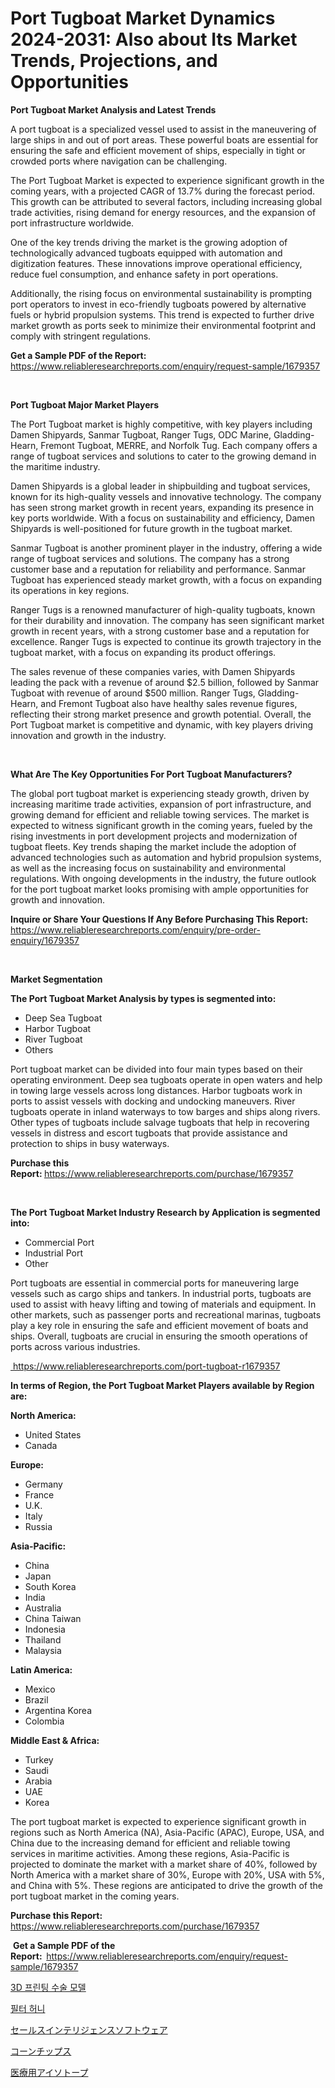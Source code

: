<p><h1>Port Tugboat Market Dynamics 2024-2031: Also about Its Market Trends, Projections, and Opportunities</h1></p><p><strong>Port Tugboat Market Analysis and Latest Trends</strong></p>
<p><p>A port tugboat is a specialized vessel used to assist in the maneuvering of large ships in and out of port areas. These powerful boats are essential for ensuring the safe and efficient movement of ships, especially in tight or crowded ports where navigation can be challenging.</p><p>The Port Tugboat Market is expected to experience significant growth in the coming years, with a projected CAGR of 13.7% during the forecast period. This growth can be attributed to several factors, including increasing global trade activities, rising demand for energy resources, and the expansion of port infrastructure worldwide.</p><p>One of the key trends driving the market is the growing adoption of technologically advanced tugboats equipped with automation and digitization features. These innovations improve operational efficiency, reduce fuel consumption, and enhance safety in port operations.</p><p>Additionally, the rising focus on environmental sustainability is prompting port operators to invest in eco-friendly tugboats powered by alternative fuels or hybrid propulsion systems. This trend is expected to further drive market growth as ports seek to minimize their environmental footprint and comply with stringent regulations.</p></p>
<p><strong>Get a Sample PDF of the Report:&nbsp;</strong> <a href="https://www.reliableresearchreports.com/enquiry/request-sample/1679357">https://www.reliableresearchreports.com/enquiry/request-sample/1679357</a></p>
<p>&nbsp;</p>
<p><strong>Port Tugboat Major Market Players</strong></p>
<p><p>The Port Tugboat market is highly competitive, with key players including Damen Shipyards, Sanmar Tugboat, Ranger Tugs, ODC Marine, Gladding-Hearn, Fremont Tugboat, MERRE, and Norfolk Tug. Each company offers a range of tugboat services and solutions to cater to the growing demand in the maritime industry.</p><p>Damen Shipyards is a global leader in shipbuilding and tugboat services, known for its high-quality vessels and innovative technology. The company has seen strong market growth in recent years, expanding its presence in key ports worldwide. With a focus on sustainability and efficiency, Damen Shipyards is well-positioned for future growth in the tugboat market.</p><p>Sanmar Tugboat is another prominent player in the industry, offering a wide range of tugboat services and solutions. The company has a strong customer base and a reputation for reliability and performance. Sanmar Tugboat has experienced steady market growth, with a focus on expanding its operations in key regions.</p><p>Ranger Tugs is a renowned manufacturer of high-quality tugboats, known for their durability and innovation. The company has seen significant market growth in recent years, with a strong customer base and a reputation for excellence. Ranger Tugs is expected to continue its growth trajectory in the tugboat market, with a focus on expanding its product offerings.</p><p>The sales revenue of these companies varies, with Damen Shipyards leading the pack with a revenue of around $2.5 billion, followed by Sanmar Tugboat with revenue of around $500 million. Ranger Tugs, Gladding-Hearn, and Fremont Tugboat also have healthy sales revenue figures, reflecting their strong market presence and growth potential. Overall, the Port Tugboat market is competitive and dynamic, with key players driving innovation and growth in the industry.</p></p>
<p>&nbsp;</p>
<p><strong>What Are The Key Opportunities For Port Tugboat Manufacturers?</strong></p>
<p><p>The global port tugboat market is experiencing steady growth, driven by increasing maritime trade activities, expansion of port infrastructure, and growing demand for efficient and reliable towing services. The market is expected to witness significant growth in the coming years, fueled by the rising investments in port development projects and modernization of tugboat fleets. Key trends shaping the market include the adoption of advanced technologies such as automation and hybrid propulsion systems, as well as the increasing focus on sustainability and environmental regulations. With ongoing developments in the industry, the future outlook for the port tugboat market looks promising with ample opportunities for growth and innovation.</p></p>
<p><strong>Inquire or Share Your Questions If Any Before Purchasing This Report:</strong> <a href="https://www.reliableresearchreports.com/enquiry/pre-order-enquiry/1679357">https://www.reliableresearchreports.com/enquiry/pre-order-enquiry/1679357</a></p>
<p>&nbsp;</p>
<p><strong>Market Segmentation</strong></p>
<p><strong>The Port Tugboat Market Analysis by types is segmented into:</strong></p>
<p><ul><li>Deep Sea Tugboat</li><li>Harbor Tugboat</li><li>River Tugboat</li><li>Others</li></ul></p>
<p><p>Port tugboat market can be divided into four main types based on their operating environment. Deep sea tugboats operate in open waters and help in towing large vessels across long distances. Harbor tugboats work in ports to assist vessels with docking and undocking maneuvers. River tugboats operate in inland waterways to tow barges and ships along rivers. Other types of tugboats include salvage tugboats that help in recovering vessels in distress and escort tugboats that provide assistance and protection to ships in busy waterways.</p></p>
<p><strong>Purchase this Report:&nbsp;</strong><a href="https://www.reliableresearchreports.com/purchase/1679357">https://www.reliableresearchreports.com/purchase/1679357</a></p>
<p>&nbsp;</p>
<p><strong>The Port Tugboat Market Industry Research by Application is segmented into:</strong></p>
<p><ul><li>Commercial Port</li><li>Industrial Port</li><li>Other</li></ul></p>
<p><p>Port tugboats are essential in commercial ports for maneuvering large vessels such as cargo ships and tankers. In industrial ports, tugboats are used to assist with heavy lifting and towing of materials and equipment. In other markets, such as passenger ports and recreational marinas, tugboats play a key role in ensuring the safe and efficient movement of boats and ships. Overall, tugboats are crucial in ensuring the smooth operations of ports across various industries.</p></p>
<p><a href="https://www.reliableresearchreports.com/port-tugboat-r1679357">&nbsp;https://www.reliableresearchreports.com/port-tugboat-r1679357</a></p>
<p><strong>In terms of Region, the Port Tugboat Market Players available by Region are:</strong></p>
<p>
    <p> <strong> North America: </strong>
        <ul>
            <li>United States</li>
            <li>Canada</li>
        </ul>
        </p> 
    <p> <strong> Europe: </strong>
        <ul>
            <li>Germany</li>
            <li>France</li>
            <li>U.K.</li>
            <li>Italy</li>
            <li>Russia</li>
        </ul>
        </p> 
    <p> <strong> Asia-Pacific: </strong>
        <ul>
            <li>China</li>
            <li>Japan</li>
            <li>South Korea</li>
            <li>India</li>
            <li>Australia</li>
            <li>China Taiwan</li>
            <li>Indonesia</li>
            <li>Thailand</li>
            <li>Malaysia</li>
        </ul>
        </p> 
    <p> <strong> Latin America: </strong>
        <ul>
            <li>Mexico</li>
            <li>Brazil</li>
            <li>Argentina Korea</li>
            <li>Colombia</li>
        </ul>
        </p> 
    <p> <strong> Middle East & Africa: </strong>
        <ul>
            <li>Turkey</li>
            <li>Saudi</li>
            <li>Arabia</li>
            <li>UAE</li>
            <li>Korea</li>
        </ul>
    </p>
    </p>
<p><p>The port tugboat market is expected to experience significant growth in regions such as North America (NA), Asia-Pacific (APAC), Europe, USA, and China due to the increasing demand for efficient and reliable towing services in maritime activities. Among these regions, Asia-Pacific is projected to dominate the market with a market share of 40%, followed by North America with a market share of 30%, Europe with 20%, USA with 5%, and China with 5%. These regions are anticipated to drive the growth of the port tugboat market in the coming years.</p></p>
<p><strong>Purchase this Report: </strong><a href="https://www.reliableresearchreports.com/purchase/1679357">https://www.reliableresearchreports.com/purchase/1679357</a></p>
<p>&nbsp;<strong>Get a Sample PDF of the Report:&nbsp;&nbsp;</strong><a href="https://www.reliableresearchreports.com/enquiry/request-sample/1679357">https://www.reliableresearchreports.com/enquiry/request-sample/1679357</a></p>
<p><strong></strong></p>
<p><p><a href="https://medium.com/@audieyost2004/3d-%ED%94%84%EB%A6%B0%ED%8A%B8%EB%90%9C-%EC%88%98%EC%88%A0-%EB%AA%A8%EB%8D%B8-%EC%8B%9C%EC%9E%A5-%EC%84%B1%EA%B3%B5%EC%A0%81%EC%9D%B8-%EB%B9%84%EC%A6%88%EB%8B%88%EC%8A%A4-%EC%A0%84%EB%9E%B5%EC%9D%98-%EC%97%B4%EC%87%A0-2031%EB%85%84%EA%B9%8C%EC%A7%80-%EC%98%88%EC%B8%A1-ac77eedbb4f6">3D 프린팅 수술 모델</a></p><p><a href="https://medium.com/@eugenekim6262/%ED%95%84%ED%84%B0%EB%A7%81-%EB%90%9C-%EA%BF%80-%EC%8B%9C%EC%9E%A5-%EC%8B%9C%EC%9E%A5-%EC%A0%90%EC%9C%A0%EC%9C%A8-%EC%8B%9C%EC%9E%A5-%ED%8A%B8%EB%A0%8C%EB%93%9C-%EB%B0%8F-%EB%AF%B8%EB%9E%98-%EC%84%B1%EC%9E%A5-%ED%83%90%EC%83%89-61b3668e9dff">필터 허니</a></p><p><a href="https://medium.com/@lauriank/%E3%82%BB%E3%83%BC%E3%83%AB%E3%82%B9%E3%82%A4%E3%83%B3%E3%83%86%E3%83%AA%E3%82%B8%E3%82%A7%E3%83%B3%E3%82%B9%E3%82%BD%E3%83%95%E3%83%88%E3%82%A6%E3%82%A7%E3%82%A2%E5%B8%82%E5%A0%B4%E3%81%AE%E3%83%A1%E3%83%88%E3%83%AA%E3%82%AF%E3%82%B9%E3%82%92%E8%A7%A3%E8%AA%AD%E3%81%99%E3%82%8B-%E5%B8%82%E5%A0%B4%E3%82%B7%E3%82%A7%E3%82%A2-%E3%83%88%E3%83%AC%E3%83%B3%E3%83%89-%E3%81%9D%E3%81%97%E3%81%A6%E6%88%90%E9%95%B7%E3%83%91%E3%82%BF%E3%83%BC%E3%83%B3-c74eb767bade">セールスインテリジェンスソフトウェア</a></p><p><a href="https://medium.com/@carolynsparkly/%E3%82%B3%E3%83%BC%E3%83%B3%E3%83%81%E3%83%83%E3%83%97%E3%82%B9%E5%B8%82%E5%A0%B4%E3%81%AE%E8%A6%8F%E6%A8%A1%E3%81%AF-%E3%82%B0%E3%83%AD%E3%83%BC%E3%83%90%E3%83%AB%E6%A5%AD%E7%95%8C%E3%81%A7%E6%9C%80%E9%81%A9%E3%81%AA%E3%83%9E%E3%83%BC%E3%82%B1%E3%83%86%E3%82%A3%E3%83%B3%E3%82%B0%E3%83%81%E3%83%A3%E3%83%8D%E3%83%AB%E3%82%92%E7%A4%BA%E3%81%97%E3%81%A6%E3%81%84%E3%81%BE%E3%81%99-b1232b72c9eb">コーンチップス</a></p><p><a href="https://github.com/SantosDicki04/Market-Research-Report-List-1/blob/main/861003227520.md">医療用アイソトープ</a></p></p>